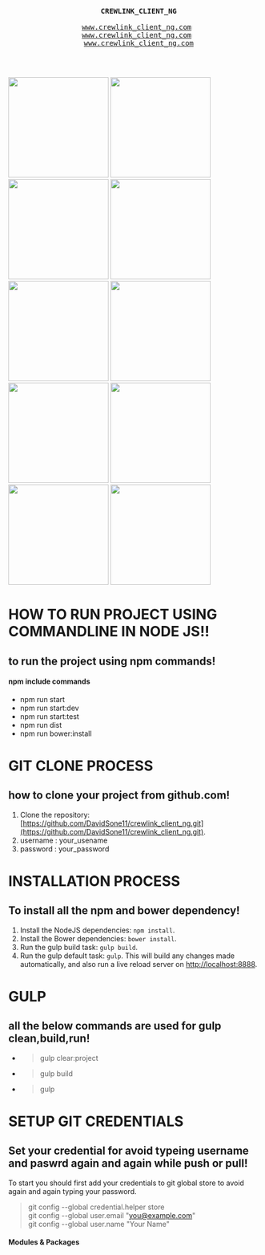 


<pre>
  <p align="center">
  <b> CREWLINK_CLIENT_NG </b></br>
  <a href="#">www.crewlink_client_ng.com</a> 
  <a href="#">www.crewlink_client_ng.com</a> 
  <a href="#">www.crewlink_client_ng.com</a>

</p>  
</pre>


<p>
<img src="http://webmpires.net/media/blogs/blog/quick-uploads/p36/banner-angularjs.jpg?mtime=1466611958" width="200" height="200"> 
<img src="https://www.codingmart.com/uploads/post/image/5811921c8ca7854ce4d6d5c6/angular2.png" width="200" height="200"> 
<img src="http://www.programmingscripts.com/wp-content/uploads/2016/01/jquery-icon.png" width="200" height="200"> 
<img src="https://scotch.io/wp-content/uploads/2014/10/learning-react-getting-started.png" width="200" height="200"> 
<img src="https://raw.githubusercontent.com/gulpjs/artwork/master/gulp-2x.png" width="200" height="200"> 
<img src="http://blogs.quovantis.com/wp-content/uploads/2016/03/grunt_logo.jpg" width="200" height="200"> 
<img src="https://juststickers.in/wp-content/uploads/2014/08/NPM.jpg" width="200" height="200"> 
<img src="https://snipcart.com/media/10175/what-is-vuejs-definition.png" width="200" height="200"> 
<img src="http://backbonejs.org/docs/images/backbone.png" width="200" height="200"> 
<img src="http://emberjs.com/images/tomster-twitter-card.png" width="200" height="200"> 
</p>


# HOW TO RUN PROJECT USING COMMANDLINE IN NODE JS!!
## to run the project using npm commands!
#### npm include commands
- npm run start
- npm run start:dev
- npm run start:test
- npm run dist
- npm run bower:install

# GIT CLONE PROCESS
## how to clone your project from github.com!
1. Clone the repository:[https://github.com/DavidSone11/crewlink_client_ng.git](https://github.com/DavidSone11/crewlink_client_ng.git). 
2. username : your_usename
3. password : your_password

# INSTALLATION PROCESS
## To install all the npm and bower dependency!
1. Install the NodeJS dependencies: `npm install`.
2. Install the Bower dependencies: `bower install`.
3. Run the gulp build task: `gulp build`.
4. Run the gulp default task: `gulp`. This will build any changes made automatically, and also run a live reload server on [http://localhost:8888](http://localhost:8888).

# GULP
## all the below commands are used for gulp clean,build,run!
* >gulp clear:project <br />
* >gulp build <br />
* >gulp <br />



# SETUP GIT CREDENTIALS
## Set your credential for avoid typeing username and paswrd again and again while push or pull!
To start you should first add your credentials to git global store to avoid again and again typing your password. <br />
 > git config --global credential.helper store <br />
 > git config --global user.email "you@example.com" <br />
 > git config --global user.name "Your Name" <br />

 #### Modules & Packages